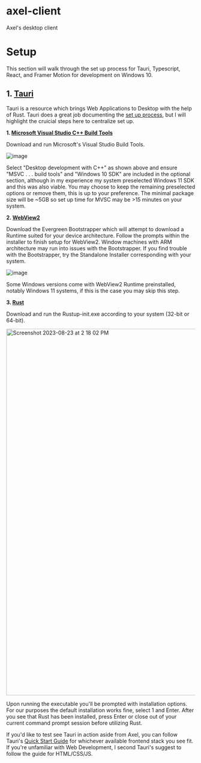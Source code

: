 # axel-client
Axel's desktop client

# Setup

This section will walk through the set up process for Tauri, Typescript, React, and Framer Motion for development on Windows 10.

## 1. [Tauri](https://tauri.app/)

Tauri is a resource which brings Web Applications to Desktop with the help of Rust. Tauri does a great job documenting the [set up process](https://tauri.app/v1/guides/getting-started/prerequisites), but I will highlight the cruicial steps here to centralize set up.

**1. [Microsoft Visual Studio C++ Build Tools](https://visualstudio.microsoft.com/visual-cpp-build-tools/)**

Download and run Microsoft's Visual Studio Build Tools.

![image](https://github.com/Craftarc/axel-client/assets/92613118/84e510a4-6f65-44f6-955a-223009ac9685)

Select "Desktop development with C++" as shown above and ensure "MSVC . . . build tools" and "Windows 10 SDK" are included in the optional section, although in my experience my system preselected Windows 11 SDK and this was also viable. You may choose to keep the remaining preselected options or remove them, this is up to your preference. The minimal package size will be ~5GB so set up time for MVSC may be >15 minutes on your system.

**2. [WebView2](https://developer.microsoft.com/en-us/microsoft-edge/webview2/#download-section)**

Download the Evergreen Bootstrapper which will attempt to download a Runtime suited for your device architecture. Follow the prompts within the installer to finish setup for WebView2. Window machines with ARM architecture may run into issues with the Bootstrapper. If you find trouble with the Bootstrapper, try the Standalone Installer corresponding with your system. 

![image](https://github.com/Craftarc/axel-client/assets/92613118/09549610-92cc-45e8-b393-d9a0746cedd5)

Some Windows versions come with WebView2 Runtime preinstalled, notably Windows 11 systems, if this is the case you may skip this step.

**3. [Rust](https://www.rust-lang.org/tools/install)**

Download and run the Rustup-init.exe according to your system (32-bit or 64-bit).

<img width="977" alt="Screenshot 2023-08-23 at 2 18 02 PM" src="https://github.com/Craftarc/axel-client/assets/92613118/4c4d9ea9-b1e0-4cb9-b77a-7c48bf3e2c20">

Upon running the executable you'll be prompted with installation options. For our purposes the default installation works fine, select 1 and Enter.
After you see that Rust has been installed, press Enter or close out of your current command prompt session before utilizing Rust.

If you'd like to test see Tauri in action aside from Axel, you can follow Tauri's [Quick Start Guide](https://tauri.app/v1/guides/getting-started/setup/) for whichever available frontend stack you see fit. If you're unfamiliar with Web Development, I second Tauri's suggest to follow the guide for HTML/CSS/JS.
